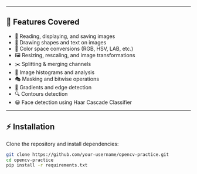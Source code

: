 
---

## 🚀 Features Covered  

- 📖 Reading, displaying, and saving images  
- 🎨 Drawing shapes and text on images  
- 🔄 Color space conversions (RGB, HSV, LAB, etc.)  
- 🖼️ Resizing, rescaling, and image transformations  
- ✂️ Splitting & merging channels  
- 🧮 Image histograms and analysis  
- 🎭 Masking and bitwise operations  
- 🧩 Gradients and edge detection  
- 🔍 Contours detection  
- 😀 Face detection using Haar Cascade Classifier  

---

## ⚡ Installation  

Clone the repository and install dependencies:

```bash
git clone https://github.com/your-username/opencv-practice.git
cd opencv-practice
pip install -r requirements.txt
